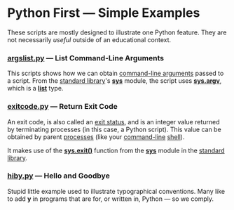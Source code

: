 <a id="py1st-src-simple"></a>
# Python First — Simple Examples

These scripts are mostly designed to illustrate one Python feature. They are not necessarily *useful* outside of an educational context.

### [argslist.py](./argslist.py) — List Command-Line Arguments

This scripts shows how we can obtain [command-line arguments][w-cli-arg] passed to a script. From the [standard library][p-stdlib]'s [**sys**][p-m-sys] module, the script uses [**sys.argv**][p-m-sys-argv], which is a [**list**][p-t-list] type.

[w-cli-arg]:
   https://en.wikipedia.org/wiki/Command-line_interface#Arguments
   "Wikipedia — Command-Line Interface / Arguments"
[p-m-sys]:
   https://docs.python.org/3/library/sys.html
   "Python Docs — Library / sys module"
[p-m-sys-argv]:
   https://docs.python.org/3/library/sys.html#sys.argv
   "Python Docs — Library / sys.argv list"
[p-t-list]:
   https://docs.python.org/3/library/stdtypes.html#list
   "Python Docs — Built-In Types / list"
[p-stdlib]:
   https://docs.python.org/3/library/index.html
   "Python Docs — Standard Library Index"

### [exitcode.py](./exitcode.py) — Return Exit Code

An exit code, is also called an [exit status][w-exit-sts], and is an integer value returned by terminating processes (in this case, a Python script). This value can be obtained by parent [processes][w-process] (like your [command-line][w-cli] [shell][w-shell]).

It makes use of the [**sys.exit()**][p-m-sys-exit] function from the [**sys**][p-m-sys] module in the [standard library][p-stdlib].

[w-exit-sts]:
   https://en.wikipedia.org/wiki/Exit_status
   "Wikipedia — Exit Status / Code"
[w-shell]:
   https://en.wikipedia.org/wiki/Shell_(computing)
   "Wikipedia — Shell (computing)"
[w-process]:
   https://en.wikipedia.org/wiki/Process_(computing)
   "Wikipedia — Process (computing)"
[w-cli]:
   https://en.wikipedia.org/wiki/Command-line_interface
   "Wikipedia — Command-Line Interface (CLI)"
[p-m-sys-exit]:
   https://docs.python.org/3/library/sys.html?highlight=sys%20exit#sys.exit
   "Python Docs — Library / sys.exit() function"

### [hiby.py](./hyby.py) — Hello and Goodbye

Stupid little example used to illustrate typographical conventions. Many like to add **y** in programs that are for, or written in, Python — so we comply.
